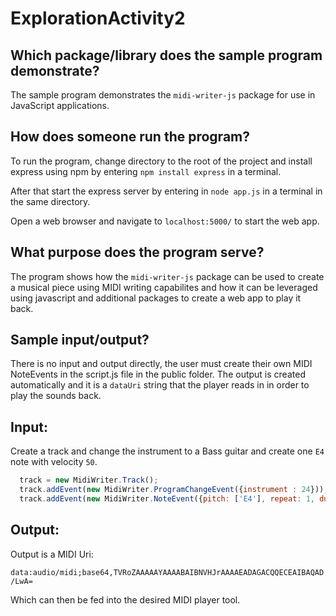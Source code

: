 # ExplorationActivity2

## Which package/library does the sample program demonstrate?

The sample program demonstrates the `midi-writer-js` package for use in JavaScript applications.

## How does someone run the program?

To run the program, change directory to the root of the project and install express using npm by entering ```npm install express``` in a terminal.

After that start the express server by entering in ```node app.js``` in a terminal in the same directory.

Open a web browser and navigate to `localhost:5000/` to start the web app. 

## What purpose does the program serve?

The program shows how the `midi-writer-js` package can be used to create a musical piece using MIDI writing capabilites and how it can be leveraged using javascript and additional packages to create a web app to play it back.

## Sample input/output?

There is no input and output directly, the user must create their own MIDI NoteEvents in the script.js file in the public folder. The output is created automatically and it is a `dataUri` string that the player reads in in order to play the sounds back.

## Input:

Create a track and change the instrument to a Bass guitar and create one `E4` note with velocity `50`.

```javascript
  track = new MidiWriter.Track();
  track.addEvent(new MidiWriter.ProgramChangeEvent({instrument : 24}));
  track.addEvent(new MidiWriter.NoteEvent({pitch: ['E4'], repeat: 1, duration: '1', velocity:50}));
```

## Output:

Output is a MIDI Uri:

```data:audio/midi;base64,TVRoZAAAAAYAAAABAIBNVHJrAAAAEADAGACQQECEAIBAQAD/LwA=```

Which can then be fed into the desired MIDI player tool.



